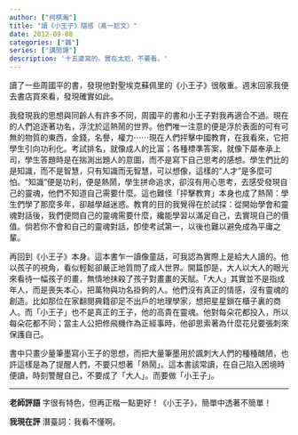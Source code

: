 ```yaml
---
author: ["柯棋瀚"]
title: "讀《小王子》隨感（髙一尬文）"
date: 2012-09-08
categories: ["雜"]
series: ["講閒譚"]
description: '十五歲寫的。實在太尬，不要看。'
---
```


讀了一些周國平的書，發現他對聖埃克蘇佩里的《小王子》很敬重。週末回家我便去書店買來看，發現確實如此。

我發現我的思想與同齡人有許多不同，周國平的書和小王子對我再適合不過。現在的人們追逐著功名，浮沈於這熱鬧的世界。他們唯一注意的便是浮於表面的可有可無的物質的東西，金錢，名譽，權力⋯⋯現在人們抨擊中國教育，在我看來，它把學生引向功利化。考試排名，就像成人的比富；各種標準答案，就像下屬奉承上司，學生答題時是在揣測出題人的意圖，而不是寫下自己思考的感想。學生們比的是知識，而不是智慧，只有知識而无智慧，可以想像，這樣的“人才”是多麼可怕。“知識”便是功利，便是熱鬧，學生拼命追求，卻沒有用心思考，去感受發現自己的靈魂，他們不知道自己需要什麼。這也難怪「抨擊教育」本身也成了熱鬧：學生們學了那麼多年，卻越學越迷惑。教育的目的我覺得在於試探：從開始學會和靈魂對話後，我們便問自己的靈魂需要什麼，纔能學習以滿足自己，去實現自己的價值。倘若你不會和自己的靈魂對話，卽使考試第一，以後也難以避免成為平庸之輩。

再回到《小王子》本身。這本書乍一讀像童話，可我認為實際上是給大人讀的。他以孩子的視角，看似輕鬆卻嚴正地質問了成人世界。開篇卽是，大人以大人的眼光來看待一幅孩子的畫，無情地抹殺了孩子對畫畫的天賦。「大人」其實並不是指成年人，而是喪失本心，把萬物與功名掛鉤的人。他們沒有真正的情感，沒有靈魂的創造。比如那位在家翻閱典籍卻足不出戶的地理學家，想把星星鎖在櫃子裏的商人。而「小王子」也不是真正的王子，他的高貴在靈魂。他對每朵花都投入，所以每朵花都不同；當主人公把修飛機作為正經事時，他卻思索著為什麼花兒要張刺來保護自己。

書中只畫少量筆墨寫小王子的思想，而把大量筆墨用於諷刺大人們的種種醜陋，也許這樣是為了提醒人們，不要只想著「熱鬧」。這本書該常讀，在自己陷入困境時便讀，時刻警醒自己，不要成了「大人」。而要做「小王子」。

---

**老師評語** 字很有特色，但再正楷一點更好！《小王子》，簡單中透著不簡單！

**我現在評** 潛臺詞：我看不懂啊。
